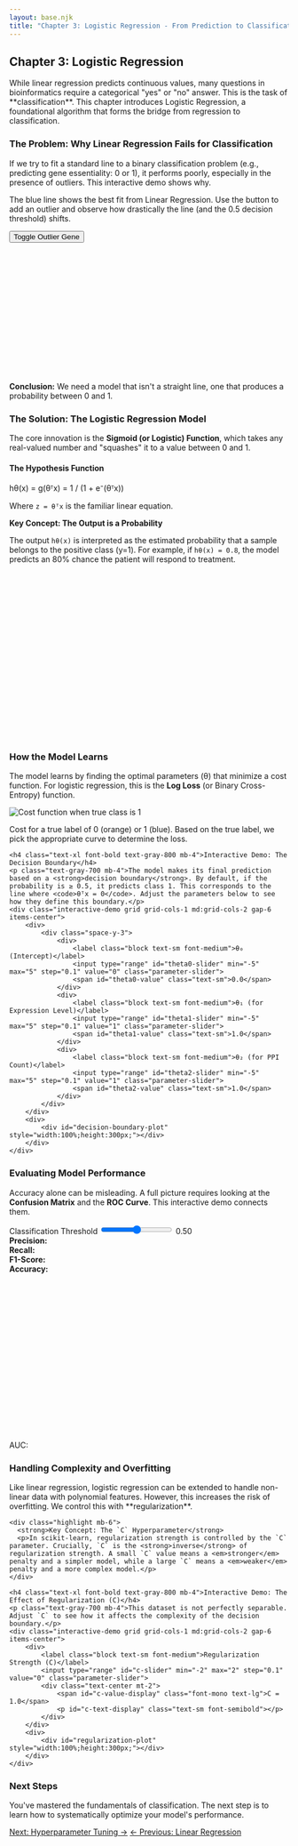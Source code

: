```yaml
---
layout: base.njk
title: "Chapter 3: Logistic Regression - From Prediction to Classification"
---
```


<!-- Header -->
<div class="bg-gradient-to-r from-purple-50 to-indigo-50 rounded-2xl p-6 mb-8">
    <h2 class="text-2xl font-bold text-gray-800 mb-2">Chapter 3: Logistic Regression</h2>
    <p class="text-gray-700 leading-relaxed">While linear regression predicts continuous values, many questions in bioinformatics require a categorical "yes" or "no" answer. This is the task of **classification**. This chapter introduces Logistic Regression, a foundational algorithm that forms the bridge from regression to classification.</p>
</div>

<!-- 1. The Problem: Why not Linear Regression? -->
<div class="card mb-8">
    <h3 class="text-2xl font-bold text-gray-800 mb-4">The Problem: Why Linear Regression Fails for Classification</h3>
    <p class="text-gray-700 mb-4">If we try to fit a standard line to a binary classification problem (e.g., predicting gene essentiality: 0 or 1), it performs poorly, especially in the presence of outliers. This interactive demo shows why.</p>
    <div class="interactive-demo grid grid-cols-1 md:grid-cols-2 gap-6 items-center">
        <div>
            <p class="text-sm text-gray-600 mb-4">The blue line shows the best fit from Linear Regression. Use the button to add an outlier and observe how drastically the line (and the 0.5 decision threshold) shifts.</p>
            <button id="toggle-outlier-btn" class="btn-primary w-full">Toggle Outlier Gene</button>
            <div id="linear-fail-status" class="mt-3 text-center font-semibold"></div>
        </div>
        <div>
            <div id="linear-fail-plot" style="width:100%; height:250px;"></div>
        </div>
    </div>
    <div class="alert-info mt-4"><strong>Conclusion:</strong> We need a model that isn't a straight line, one that produces a probability between 0 and 1.</div>
</div>

<!-- 2. The Solution: The Logistic Model -->
<div class="card mb-8">
    <h3 class="text-2xl font-bold text-gray-800 mb-4">The Solution: The Logistic Regression Model</h3>
    <p class="text-gray-700 mb-4">The core innovation is the <strong>Sigmoid (or Logistic) Function</strong>, which takes any real-valued number and "squashes" it to a value between 0 and 1.</p>
    <div class="grid grid-cols-1 md:grid-cols-2 gap-8 items-center">
        <div>
            <h4 class="font-semibold text-lg text-gray-700 mb-2">The Hypothesis Function</h4>
            <div class="code-block text-center text-base">hθ(x) = g(θᵀx) = 1 / (1 + e⁻(θᵀx))</div>
            <p class="text-sm text-gray-600 mt-2">Where <code>z = θᵀx</code> is the familiar linear equation.</p>
            <div class="highlight mt-4">
                <strong>Key Concept: The Output is a Probability</strong>
                <p>The output <code>hθ(x)</code> is interpreted as the estimated probability that a sample belongs to the positive class (y=1). For example, if <code>hθ(x) = 0.8</code>, the model predicts an 80% chance the patient will respond to treatment.</p>
            </div>
        </div>
        <div>
            <div id="sigmoid-plot" style="width:100%;height:300px;"></div>
        </div>
    </div>
</div>

<!-- 3. Learning: Cost Function & Decision Boundary -->
<div class="card mb-8">
    <h3 class="text-2xl font-bold text-gray-800 mb-4">How the Model Learns</h3>
    <p class="text-gray-700 mb-6">The model learns by finding the optimal parameters (θ) that minimize a cost function. For logistic regression, this is the <strong>Log Loss</strong> (or Binary Cross-Entropy) function.</p>
    <div class="gap-6 mb-6">
<!-- center both on page -->
        <div class="text-center">
            <img src="https://learningds.org/_images/class_loss_9_0.svg" alt="Cost function when true class is 1" class="rounded-lg border border-gray-200 shadow mb-2 ml-auto mr-auto" style="max-width:100%;height:auto;">
            <p class="text-sm mt-2">Cost for a true label of 0 (orange) or 1 (blue). Based on the true label, we pick the appropriate curve to determine the loss.</p>
        </div>
    </div>

    <h4 class="text-xl font-bold text-gray-800 mb-4">Interactive Demo: The Decision Boundary</h4>
    <p class="text-gray-700 mb-4">The model makes its final prediction based on a <strong>decision boundary</strong>. By default, if the probability is ≥ 0.5, it predicts class 1. This corresponds to the line where <code>θᵀx = 0</code>. Adjust the parameters below to see how they define this boundary.</p>
    <div class="interactive-demo grid grid-cols-1 md:grid-cols-2 gap-6 items-center">
        <div>
            <div class="space-y-3">
                <div>
                    <label class="block text-sm font-medium">θ₀ (Intercept)</label>
                    <input type="range" id="theta0-slider" min="-5" max="5" step="0.1" value="0" class="parameter-slider">
                    <span id="theta0-value" class="text-sm">0.0</span>
                </div>
                <div>
                    <label class="block text-sm font-medium">θ₁ (for Expression Level)</label>
                    <input type="range" id="theta1-slider" min="-5" max="5" step="0.1" value="1" class="parameter-slider">
                    <span id="theta1-value" class="text-sm">1.0</span>
                </div>
                <div>
                    <label class="block text-sm font-medium">θ₂ (for PPI Count)</label>
                    <input type="range" id="theta2-slider" min="-5" max="5" step="0.1" value="1" class="parameter-slider">
                    <span id="theta2-value" class="text-sm">1.0</span>
                </div>
            </div>
        </div>
        <div>
            <div id="decision-boundary-plot" style="width:100%;height:300px;"></div>
        </div>
    </div>
</div>

<!-- 4. Evaluation -->
<div class="card mb-8">
    <h3 class="text-2xl font-bold text-gray-800 mb-4">Evaluating Model Performance</h3>
    <p class="text-gray-700 mb-4">Accuracy alone can be misleading. A full picture requires looking at the <strong>Confusion Matrix</strong> and the <strong>ROC Curve</strong>. This interactive demo connects them.</p>
    <div class="interactive-demo grid grid-cols-1 md:grid-cols-2 gap-6">
        <div>
            <div class="space-y-4">
                 <div>
                    <label class="block text-sm font-medium">Classification Threshold</label>
                    <input type="range" id="roc-threshold" min="0.05" max="0.95" step="0.01" value="0.5" class="parameter-slider">
                    <span id="roc-threshold-value" class="text-sm">0.50</span>
                </div>
<div id="confusion-matrix" class="grid grid-cols-3 gap-1 text-center text-sm"></div>                <div class="grid grid-cols-2 gap-2 text-sm text-center">
                    <div class="bg-gray-200 p-2 rounded"><strong>Precision:</strong> <span id="precision-val"></span></div>
                    <div class="bg-gray-200 p-2 rounded"><strong>Recall:</strong> <span id="recall-val"></span></div>
                    <div class="bg-gray-200 p-2 rounded"><strong>F1-Score:</strong> <span id="f1-val"></span></div>
                    <div class="bg-gray-200 p-2 rounded"><strong>Accuracy:</strong> <span id="acc-val"></span></div>
                </div>
            </div>
        </div>
        <div>
            <div id="roc-plot" style="width:100%;height:300px;"></div>
            <div class="text-center mt-2 font-bold">AUC: <span id="auc-val"></span></div>
        </div>
    </div>
</div>


<!-- 5. Advanced Topics & Regularization -->
<div class="card mb-8">
    <h3 class="text-2xl font-bold text-gray-800 mb-4">Handling Complexity and Overfitting</h3>
    <p class="text-gray-700 mb-4">Like linear regression, logistic regression can be extended to handle non-linear data with polynomial features. However, this increases the risk of overfitting. We control this with **regularization**.</p>

    <div class="highlight mb-6">
      <strong>Key Concept: The `C` Hyperparameter</strong>
      <p>In scikit-learn, regularization strength is controlled by the `C` parameter. Crucially, `C` is the <strong>inverse</strong> of regularization strength. A small `C` value means a <em>stronger</em> penalty and a simpler model, while a large `C` means a <em>weaker</em> penalty and a more complex model.</p>
    </div>

    <h4 class="text-xl font-bold text-gray-800 mb-4">Interactive Demo: The Effect of Regularization (C)</h4>
    <p class="text-gray-700 mb-4">This dataset is not perfectly separable. Adjust `C` to see how it affects the complexity of the decision boundary.</p>
    <div class="interactive-demo grid grid-cols-1 md:grid-cols-2 gap-6 items-center">
        <div>
            <label class="block text-sm font-medium">Regularization Strength (C)</label>
            <input type="range" id="c-slider" min="-2" max="2" step="0.1" value="0" class="parameter-slider">
            <div class="text-center mt-2">
                <span id="c-value-display" class="font-mono text-lg">C = 1.0</span>
                <p id="c-text-display" class="text-sm font-semibold"></p>
            </div>
        </div>
        <div>
            <div id="regularization-plot" style="width:100%;height:300px;"></div>
        </div>
    </div>
</div>

<!-- Navigation -->
<div class="bg-gradient-to-r from-primary-100 to-secondary-100 rounded-2xl p-8 text-center">
    <h3 class="text-2xl font-bold gradient-text mb-4">Next Steps</h3>
    <p class="text-gray-700 max-w-3xl mx-auto">You've mastered the fundamentals of classification. The next step is to learn how to systematically optimize your model's performance.</p>
    <div class="flex flex-wrap justify-center gap-4 mt-6">
        <a href="{{ '/hyperparameter-tuning/' | url }}" class="btn-primary">Next: Hyperparameter Tuning →</a>
        <a href="{{ '/linear-regression/' | url }}" class="btn-secondary">← Previous: Linear Regression</a>
    </div>
</div>

<script src="https://cdn.plot.ly/plotly-latest.min.js"></script>
<script>
// --- UTILITY FUNCTIONS ---
const sigmoid = z => 1 / (1 + Math.exp(-z));
const generateData = (n, mean1, mean2) => {
    const data = { x: [], y: [], labels: [] };
    for (let i = 0; i < n; i++) {
        const label = Math.random() < 0.5 ? 0 : 1;
        const mean = label === 0 ? mean1 : mean2;
        data.x.push(mean[0] + (Math.random() - 0.5) * 3);
        data.y.push(mean[1] + (Math.random() - 0.5) * 3);
        data.labels.push(label);
    }
    return data;
};

// --- 1. LINEAR REGRESSION FAIL DEMO ---
let linearData, linearLayout;
let hasOutlier = false;
const toggleOutlierBtn = document.getElementById('toggle-outlier-btn');

function calculateLinearFit(data) {
    const n = data.x.length;
    const sumX = data.x.reduce((a, b) => a + b, 0);
    const sumY = data.y.reduce((a, b) => a + b, 0);
    const sumXY = data.x.map((xi, i) => xi * data.y[i]).reduce((a, b) => a + b, 0);
    const sumX2 = data.x.map(xi => xi * xi).reduce((a, b) => a + b, 0);
    const slope = (n * sumXY - sumX * sumY) / (n * sumX2 - sumX * sumX);
    const intercept = (sumY - slope * sumX) / n;
    return { slope, intercept };
}

function updateLinearFailPlot() {
    const currentData = { x: [...linearData.x], y: [...linearData.y] };
    if (hasOutlier) {
        currentData.x.push(10);
        currentData.y.push(0);
    }
    const fit = calculateLinearFit(currentData);
    const xRange = [Math.min(...currentData.x), Math.max(...currentData.x)];
    const yFit = xRange.map(x => fit.intercept + fit.slope * x);

    const decisionBoundaryX = (0.5 - fit.intercept) / fit.slope;

    const traces = [{
        x: currentData.x,
        y: currentData.y,
        mode: 'markers',
        type: 'scatter',
        marker: { color: currentData.y.map(yi => yi === 1 ? '#6366f1' : '#f59e0b'), size: 8 }
    }, {
        x: xRange,
        y: yFit,
        mode: 'lines',
        line: { color: '#3b82f6', width: 3 },
        name: 'Linear Fit'
    }, {
        x: [decisionBoundaryX, decisionBoundaryX],
        y: [-0.5, 1.5],
        mode: 'lines',
        line: { color: '#ef4444', dash: 'dash' },
        name: 'Threshold (0.5)'
    }];
    
    Plotly.newPlot('linear-fail-plot', traces, linearLayout);
    document.getElementById('linear-fail-status').textContent = hasOutlier ? 'With Outlier' : 'Without Outlier';
    document.getElementById('linear-fail-status').style.color = hasOutlier ? '#ef4444' : '#10b981';
}

toggleOutlierBtn.addEventListener('click', () => {
    hasOutlier = !hasOutlier;
    updateLinearFailPlot();
});


// --- 2. SIGMOID PLOT ---
function updateSigmoidPlot() {
    const x = Array.from({length: 101}, (_, i) => (i - 50) / 5);
    const y = x.map(sigmoid);
    const trace = { x, y, mode: 'lines', line: { color: '#8b5cf6', width: 3 } };
    const layout = {
        title: 'The Sigmoid Function',
        xaxis: { title: 'Linear Output (z = θᵀx)', zeroline: true },
        yaxis: { title: 'Probability P(y=1)', range: [-0.1, 1.1] },
        margin: { t: 30, r: 20, b: 40, l: 50 },
    };
    Plotly.newPlot('sigmoid-plot', [trace], layout);
}

// --- 3. DECISION BOUNDARY DEMO ---
let boundaryData, boundaryLayout;
const theta0Slider = document.getElementById('theta0-slider');
const theta1Slider = document.getElementById('theta1-slider');
const theta2Slider = document.getElementById('theta2-slider');

function updateDecisionBoundaryPlot() {
    const theta0 = parseFloat(theta0Slider.value);
    const theta1 = parseFloat(theta1Slider.value);
    const theta2 = parseFloat(theta2Slider.value);

    document.getElementById('theta0-value').textContent = theta0.toFixed(1);
    document.getElementById('theta1-value').textContent = theta1.toFixed(1);
    document.getElementById('theta2-value').textContent = theta2.toFixed(1);

    const traces = [{
        x: boundaryData.x,
        y: boundaryData.y,
        mode: 'markers',
        type: 'scatter',
        marker: { color: boundaryData.labels.map(l => l === 1 ? '#6366f1' : '#f59e0b'), size: 8 },
        name: 'Data Points'
    }];

    // Only draw boundary line if theta2 is not too close to zero
    if (Math.abs(theta2) > 0.1) {
        const xLine = [-5, 5];
        // from θ₀ + θ₁x₁ + θ₂x₂ = 0  => x₂ = (-θ₀ - θ₁x₁) / θ₂
        const yLine = xLine.map(x => (-theta0 - theta1 * x) / theta2);
        
        // Only add line if both y values are within reasonable range
        if (yLine.every(y => Math.abs(y) < 20)) {
            traces.push({
                x: xLine,
                y: yLine,
                mode: 'lines',
                line: { color: '#ef4444', width: 3 },
                name: 'Decision Boundary'
            });
        }
    } else if (Math.abs(theta1) > 0.1) {
        // Handle case where theta2 ≈ 0: vertical line at x = -theta0/theta1
        const xBoundary = -theta0 / theta1;
        if (Math.abs(xBoundary) < 10) {
            traces.push({
                x: [xBoundary, xBoundary],
                y: [-5, 5],
                mode: 'lines',
                line: { color: '#ef4444', width: 3 },
                name: 'Decision Boundary'
            });
        }
    }

    Plotly.newPlot('decision-boundary-plot', traces, boundaryLayout);
}

[theta0Slider, theta1Slider, theta2Slider].forEach(s => s.addEventListener('input', updateDecisionBoundaryPlot));


// --- 4. ROC CURVE & CONFUSION MATRIX DEMO ---
let rocScores;
const rocThresholdSlider = document.getElementById('roc-threshold');

function updateRocPlot() {
    const threshold = parseFloat(rocThresholdSlider.value);
    document.getElementById('roc-threshold-value').textContent = threshold.toFixed(2);

    let tp = 0, fp = 0, tn = 0, fn = 0;
    rocScores.scores.forEach(({score, actual}) => {
        const predicted = score >= threshold ? 1 : 0;
        if (actual === 1 && predicted === 1) tp++;
        else if (actual === 0 && predicted === 1) fp++;
        else if (actual === 0 && predicted === 0) tn++;
        else if (actual === 1 && predicted === 0) fn++;
    });

    const totalPos = tp + fn;
    const totalNeg = tn + fp;
    
    const tpr = totalPos > 0 ? tp / totalPos : 0;
    const fpr = totalNeg > 0 ? fp / totalNeg : 0;
    const precision = (tp + fp) > 0 ? tp / (tp + fp) : 0;
    const recall = tpr;
    const f1 = (precision + recall) > 0 ? 2 * (precision * recall) / (precision + recall) : 0;
    const accuracy = (tp + tn) / (totalPos + totalNeg);
    
    document.getElementById('confusion-matrix').innerHTML = `
    <div class="bg-slate-100 p-1"></div>
    <div class="bg-slate-200 p-1 font-bold">Predicted 1</div>
    <div class="bg-slate-200 p-1 font-bold">Predicted 0</div>
    <div class="bg-slate-200 p-1 font-bold">Actual 1</div>
    <div class="bg-green-100 p-2">TP: ${tp}</div>
    <div class="bg-red-100 p-2">FN: ${fn}</div>
    <div class="bg-slate-200 p-1 font-bold">Actual 0</div>
    <div class="bg-yellow-100 p-2">FP: ${fp}</div>
    <div class="bg-blue-100 p-2">TN: ${tn}</div>
`;
    document.getElementById('precision-val').textContent = precision.toFixed(2);
    document.getElementById('recall-val').textContent = recall.toFixed(2);
    document.getElementById('f1-val').textContent = f1.toFixed(2);
    document.getElementById('acc-val').textContent = accuracy.toFixed(2);

    const rocTrace = rocScores.roc;
    const currentPoint = { x: [fpr], y: [tpr], mode: 'markers', marker: { color: '#ef4444', size: 12, symbol: 'diamond' } };
    const diagonal = { x: [0, 1], y: [0, 1], mode: 'lines', line: { dash: 'dash', color: 'grey' } };
    
    Plotly.newPlot('roc-plot', [rocTrace, diagonal, currentPoint], rocScores.layout);
    document.getElementById('auc-val').textContent = rocScores.auc.toFixed(3);
}

rocThresholdSlider.addEventListener('input', updateRocPlot);


// --- 5. REGULARIZATION DEMO ---
let regData, regLayout;
const cSlider = document.getElementById('c-slider');

function generateComplexData() {
    // Generate a more realistic dataset with some non-linear separability
    const data = { x: [], y: [], labels: [] };
    
    // Create clusters with some overlap and noise
    for (let i = 0; i < 60; i++) {
        // Class 0: bottom-left and top-right clusters
        if (Math.random() < 0.5) {
            data.x.push(-2 + Math.random() * 2);
            data.y.push(-2 + Math.random() * 2);
        } else {
            data.x.push(1 + Math.random() * 2);
            data.y.push(1 + Math.random() * 2);
        }
        data.labels.push(0);
    }
    
    for (let i = 0; i < 60; i++) {
        // Class 1: top-left and bottom-right clusters  
        if (Math.random() < 0.5) {
            data.x.push(-2 + Math.random() * 2);
            data.y.push(1 + Math.random() * 2);
        } else {
            data.x.push(1 + Math.random() * 2);
            data.y.push(-2 + Math.random() * 2);
        }
        data.labels.push(1);
    }
    
    // Add some outliers to make regularization effects more visible
    data.x.push(-3.5, 3.5, -3.5, 3.5);
    data.y.push(-3.5, 3.5, 3.5, -3.5);
    data.labels.push(1, 0, 0, 1);
    
    return data;
}

function createPolynomialFeatures(x, y, degree = 2) {
    // Create polynomial features up to specified degree
    const features = [];
    for (let i = 0; i < x.length; i++) {
        const row = [1]; // bias term
        for (let d = 1; d <= degree; d++) {
            for (let px = 0; px <= d; px++) {
                for (let py = 0; py <= d - px; py++) {
                    if (px + py === d) {
                        row.push(Math.pow(x[i], px) * Math.pow(y[i], py));
                    }
                }
            }
        }
        features.push(row);
    }
    return features;
}

function simpleLogisticRegression(features, labels, C, maxIter = 100) {
    // Simplified logistic regression with L2 regularization
    const n_features = features[0].length;
    let weights = new Array(n_features).fill(0);
    const learningRate = 0.01;
    const lambda = 1 / C; // regularization strength
    
    for (let iter = 0; iter < maxIter; iter++) {
        for (let i = 0; i < features.length; i++) {
            // Forward pass
            const z = features[i].reduce((sum, f, j) => sum + f * weights[j], 0);
            const prediction = sigmoid(z);
            const error = prediction - labels[i];
            
            // Update weights with regularization
            for (let j = 0; j < weights.length; j++) {
                const regularization = j === 0 ? 0 : lambda * weights[j]; // don't regularize bias
                weights[j] -= learningRate * (error * features[i][j] + regularization);
            }
        }
    }
    
    return weights;
}

function updateRegularizationPlot() {
    const c_log = parseFloat(cSlider.value);
    const C = Math.pow(10, c_log);
    document.getElementById('c-value-display').textContent = `C = ${C.toPrecision(2)}`;

    let text, color;
    if (C < 0.1) {
        text = 'Strong Regularization: Simple boundary, may underfit';
        color = '#3b82f6';
    } else if (C > 10) {
        text = 'Weak Regularization: Complex boundary, may overfit';
        color = '#ef4444';
    } else {
        text = 'Balanced Regularization: Good generalization';
        color = '#10b981';
    }
    document.getElementById('c-text-display').textContent = text;
    document.getElementById('c-text-display').style.color = color;

    // Create polynomial features
    const polyFeatures = createPolynomialFeatures(regData.x, regData.y, 2);

    // Train simplified logistic regression
    const weights = simpleLogisticRegression(polyFeatures, regData.labels, C);

    // Create decision boundary
    const resolution = 50;
    const x_min = -4, x_max = 4, y_min = -4, y_max = 4;
    const x_grid = [], y_grid = [], z_grid = [];

    // Create proper grid for contour plot
    for (let i = 0; i < resolution; i++) {
        const x = x_min + (x_max - x_min) * i / (resolution - 1);
        x_grid.push(x);
    }
    
    for (let j = 0; j < resolution; j++) {
        const y = y_min + (y_max - y_min) * j / (resolution - 1);
        y_grid.push(y);
    }

    // Calculate z values for each grid point
    for (let j = 0; j < resolution; j++) {
        const z_row = [];
        for (let i = 0; i < resolution; i++) {
            const features = createPolynomialFeatures([x_grid[i]], [y_grid[j]], 2)[0];
            const z = features.reduce((sum, f, k) => sum + f * weights[k], 0);
            const prob = sigmoid(z);
            z_row.push(prob);
        }
        z_grid.push(z_row);
    }

    const traces = [
        // Data points
        {
            x: regData.x,
            y: regData.y,
            mode: 'markers',
            type: 'scatter',
            marker: {
                color: regData.labels.map(l => l === 1 ? '#6366f1' : '#f59e0b'),
                size: 8,
                line: { width: 1, color: 'white' }
            },
            name: 'Data Points'
        },
        // Decision boundary contour
        {
            x: x_grid,
            y: y_grid,
            z: z_grid,
            type: 'contour',
            contours: {
                start: 0.5,
                end: 0.5,
                size: 0,
                coloring: 'lines',
                showlines: true,
                line: { width: 3, color: color }
            },
            showscale: false,
            name: 'Decision Boundary'
        }
    ];

    const layout = {
        ...regLayout,
        annotations: [{
            text: `Decision boundary with C=${C.toPrecision(2)}`,
            x: 0.5,
            y: 1.1,
            xref: 'paper',
            yref: 'paper',
            showarrow: false,
            font: { size: 12, color: color }
        }]
    };

    Plotly.newPlot('regularization-plot', traces, layout);
}


cSlider.addEventListener('input', updateRegularizationPlot);

// --- INITIALIZATION ---
document.addEventListener('DOMContentLoaded', () => {
    // Init Linear Fail Demo
    linearData = { x: [1, 2, 2.5, 4, 4.5], y: [0, 0, 1, 1, 1] };
    linearLayout = { title: 'Linear Regression for Classification', xaxis: {title: 'Gene Expression', range: [0, 11]}, yaxis: {title: 'Essential? (0 or 1)', range: [-0.5, 1.5]}, showlegend: false, margin: {t:30, l:40, b:40, r:10} };
    updateLinearFailPlot();

    // Init Sigmoid Plot
    updateSigmoidPlot();

    // Init Decision Boundary Demo
    boundaryData = generateData(100, [-2, -2], [2, 2]);
    boundaryLayout = { title: 'Decision Boundary', xaxis: {title: 'Expression Level', range:[-5,5]}, yaxis: {title: 'PPI Count', range:[-5,5]}, showlegend: false, margin: {t:30, l:40, b:40, r:10} };
    updateDecisionBoundaryPlot();

    // Init ROC Demo
rocScores = (() => {
    const scores = [];
    for(let i=0; i<200; i++) {
        const actual = Math.random() < 0.3 ? 1: 0;
        const score = actual === 1 ? Math.random()*0.6+0.4 : Math.random()*0.7+0.1;
        scores.push({score, actual});
    }
    
    // Sort by score descending
    scores.sort((a,b) => b.score - a.score);
    
    const P = scores.filter(s => s.actual === 1).length;
    const N = scores.length - P;
    
    const tpr = [0], fpr = [0];
    let tp = 0, fp = 0;
    
    // Generate ROC curve points for each threshold
    for(let i = 0; i < scores.length; i++) {
        if(scores[i].actual === 1) {
            tp++;
        } else {
            fp++;
        }
        tpr.push(tp / P);
        fpr.push(fp / N);
    }
    
    // Calculate AUC using trapezoidal rule
    let auc = 0;
    for(let i = 1; i < fpr.length; i++) {
        auc += (fpr[i] - fpr[i-1]) * (tpr[i] + tpr[i-1]) / 2;
    }
    
    const rocTrace = {x: fpr, y: tpr, mode: 'lines', line: {color: '#6366f1', width: 3}};
    
    return {
        scores, roc: rocTrace, auc,
        layout: { title: 'ROC Curve', xaxis: {title: 'False Positive Rate'}, yaxis: {title: 'True Positive Rate'}, showlegend: false, margin: {t:30,l:50,b:40,r:10} }
    };
})();
    updateRocPlot();

    // Init Regularization Demo
    regData = generateComplexData();
regLayout = { 
    title: 'Effect of Regularization on Decision Boundary', 
    xaxis: { title: 'Feature 1', range: [-4, 4] }, 
    yaxis: { title: 'Feature 2', range: [-4, 4] }, 
    showlegend: false, 
    margin: { t: 50, l: 50, b: 40, r: 10 } 
};
});
</script>